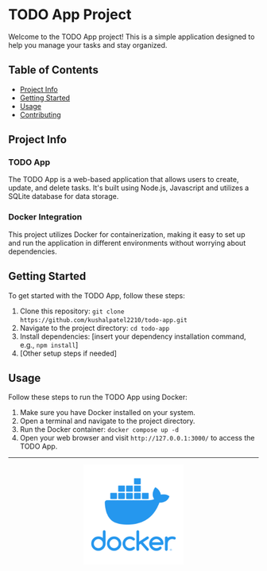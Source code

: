 # TODO App Project

Welcome to the TODO App project! This is a simple application designed to help you manage your tasks and stay organized.

## Table of Contents

-   [Project Info](#project-info)
-   [Getting Started](#getting-started)
-   [Usage](#usage)
-   [Contributing](#contributing)

## Project Info

### TODO App

The TODO App is a web-based application that allows users to create, update, and delete tasks. It's built using Node.js, Javascript and utilizes a SQLite database for data storage.

### Docker Integration

This project utilizes Docker for containerization, making it easy to set up and run the application in different environments without worrying about dependencies.

## Getting Started

To get started with the TODO App, follow these steps:

1. Clone this repository: `git clone https://github.com/kushalpatel2210/todo-app.git`
2. Navigate to the project directory: `cd todo-app`
3. Install dependencies: [insert your dependency installation command, e.g., `npm install`]
4. [Other setup steps if needed]

## Usage

Follow these steps to run the TODO App using Docker:

1. Make sure you have Docker installed on your system.
2. Open a terminal and navigate to the project directory.
3. Run the Docker container: `docker compose up -d`
4. Open your web browser and visit `http://127.0.0.1:3000/` to access the TODO App.

---

<div align="center">
    <img src="/docker_logo.png" alt="Docker Logo" width="200"/>
</div>
